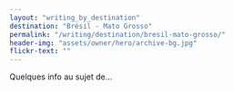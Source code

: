 ```yaml
---
layout: "writing_by_destination"
destination: "Brésil - Mato Grosso"
permalink: "/writing/destination/bresil-mato-grosso/"
header-img: "assets/owner/hero/archive-bg.jpg"
flickr-text: ""
---
```


Quelques info au sujet de...
